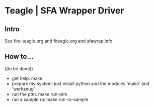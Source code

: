 # Teagle | SFA Wrapper Driver

## Intro

See fire-teagle.org and fiteagle.org and sfawrap.info

## How to...
((to be done))
* get help: make
* prepare my system: just install python and the modules 'mako' and 'werkzeug'
* run the ptm: make run-ptm
* run a sample ra: make run-ra-sample
